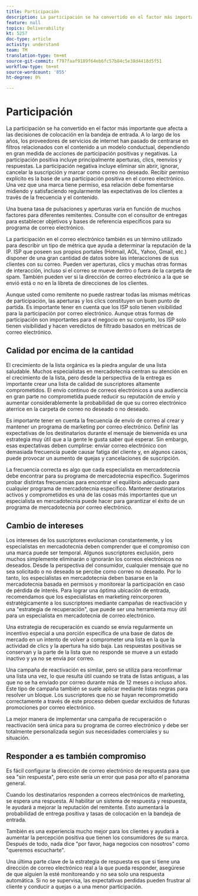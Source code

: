 ```yaml
---
title: Participación
description: La participación se ha convertido en el factor más importante que afecta a las decisiones de colocación en la bandeja de entrada.
feature: null
topics: Deliverability
kt: 5257
doc-type: article
activity: understand
team: TM
translation-type: tm+mt
source-git-commit: f797faaf9189f64eb6fc57b84c5e38d4418d5f51
workflow-type: tm+mt
source-wordcount: '855'
ht-degree: 0%

---
```



# Participación

La participación se ha convertido en el factor más importante que afecta a las decisiones de colocación en la bandeja de entrada. A lo largo de los años, los proveedores de servicios de internet han pasado de centrarse en filtros relacionados con el contenido a un modelo conductual, dependiendo en gran medida de acciones de participación positivas y negativas. La participación positiva incluye principalmente aperturas, clics, reenvíos y respuestas. La participación negativa incluye eliminar sin abrir, ignorar, cancelar la suscripción y marcar como correo no deseado. Recibir permiso explícito es la base de una participación positiva en el correo electrónico. Una vez que una marca tiene permiso, esa relación debe fomentarse midiendo y satisfaciendo regularmente las expectativas de los clientes a través de la frecuencia y el contenido.

Una buena tasa de pulsaciones y aperturas varía en función de muchos factores para diferentes remitentes. Consulte con el consultor de entregas para establecer objetivos y bases de referencia específicos para su programa de correo electrónico.

La participación en el correo electrónico también es un término utilizado para describir un tipo de métrica que ayuda a determinar la reputación de la IP. ISP que poseen sus propios portales (Hotmail, AOL, Yahoo, Gmail, etc.) disponer de una gran cantidad de datos sobre las interacciones de sus clientes con su correo. Pueden ver aperturas, clics y muchas otras formas de interacción, incluso si el correo se mueve dentro o fuera de la carpeta de spam. También pueden ver si la dirección de correo electrónico a la que se envió está o no en la libreta de direcciones de los clientes.

Aunque usted como remitente no puede rastrear todas las mismas métricas de participación, las aperturas y los clics constituyen un buen punto de partida. Es importante tener en cuenta que los ISP solo tienen visibilidad para la participación por correo electrónico. Aunque otras formas de participación son importantes para el negocio en su conjunto, los ISP solo tienen visibilidad y hacen veredictos de filtrado basados en métricas de correo electrónico.

## Calidad por encima de la cantidad

El crecimiento de la lista orgánica es la piedra angular de una lista saludable. Muchos especialistas en mercadotecnia centran su atención en el crecimiento de la lista, pero desde la perspectiva de la entrega es importante crear una lista de calidad de suscriptores altamente comprometidos. El envío continuo de correos electrónicos a una audiencia en gran parte no comprometida puede reducir su reputación de envío y aumentar considerablemente la probabilidad de que su correo electrónico aterrice en la carpeta de correo no deseado o no deseado.

Es importante tener en cuenta la frecuencia de envío de correo al crear y mantener un programa de marketing por correo electrónico. Definir las expectativas de los destinatarios durante el mensaje de bienvenida es una estrategia muy útil que a la gente le gusta saber qué esperar. Sin embargo, esas expectativas deben cumplirse: enviar correo electrónico con demasiada frecuencia puede causar fatiga del cliente y, en algunos casos, puede provocar un aumento de quejas y cancelaciones de suscripción.

La frecuencia correcta es algo que cada especialista en mercadotecnia debe encontrar para su programa de mercadotecnia específico. Sugerimos probar distintas frecuencias para encontrar el equilibrio adecuado para cualquier programa de mercadotecnia específico. Mantener destinatarios activos y comprometidos es una de las cosas más importantes que un especialista en mercadotecnia puede hacer para garantizar el éxito de un programa de mercadotecnia por correo electrónico.

## Cambio de intereses

Los intereses de los suscriptores evolucionan constantemente, y los especialistas en mercadotecnia deben comprender que el compromiso con una marca puede ser temporal. Algunos suscriptores exclusión, pero muchos simplemente eliminarán o ignorarán los correos electrónicos no deseados. Desde la perspectiva del consumidor, cualquier mensaje que no sea solicitado o no deseado se percibe como correo no deseado. Por lo tanto, los especialistas en mercadotecnia deben basarse en la mercadotecnia basada en permisos y monitorear la participación en caso de pérdida de interés. Para lograr una óptima ubicación de entrada, recomendamos que los especialistas en marketing reincorporen estratégicamente a los suscriptores mediante campañas de reactivación y una &quot;estrategia de recuperación&quot;, que puede ser una herramienta muy útil para un especialista en mercadotecnia de correo electrónico.

Una estrategia de recuperación es cuando se envía regularmente un incentivo especial a una porción específica de una base de datos de mercado en un intento de volver a comprometer una lista en la que la actividad de clics y la apertura ha sido baja. Las respuestas positivas se conservan y la parte de la lista que no responde se mueve a un estado inactivo y ya no se envía por correo.

Una campaña de reactivación es similar, pero se utiliza para reconfirmar una lista una vez, lo que resulta útil cuando se trata de listas antiguas, a las que no se ha enviado por correo durante más de 12 meses o incluso años. Este tipo de campaña también se suele aplicar mediante listas negras para resolver un bloque. Los suscriptores que no se hayan recomprometido correctamente a través de este proceso deben quedar excluidos de futuras promociones por correo electrónico.

La mejor manera de implementar una campaña de recuperación o reactivación será única para su programa de correo electrónico y debe ser totalmente personalizada según sus necesidades comerciales y su situación.

## Responder a es también compromiso

Es fácil configurar la dirección de correo electrónico de respuesta para que sea &quot;sin respuesta&quot;, pero este sería un error que pasa por alto el panorama general.

Cuando los destinatarios responden a correos electrónicos de marketing, se espera una respuesta. Al habilitar un sistema de respuesta y respuesta, le ayudará a mejorar la reputación del remitente. Esto aumentará la probabilidad de entrega positiva y tasas de colocación en la bandeja de entrada.

También es una experiencia mucho mejor para los clientes y ayudará a aumentar la percepción positiva que tienen los consumidores de su marca. Después de todo, nada dice &quot;por favor, haga negocios con nosotros&quot; como &quot;queremos escucharte&quot;.

Una última parte clave de la estrategia de respuesta es que si tiene una dirección de correo electrónico real a la que pueda responder, asegúrese de que alguien la esté monitoreando y no sea solo una respuesta automática. Si no se supervisa, las expectativas perdidas pueden frustrar al cliente y conducir a quejas o a una menor participación.
